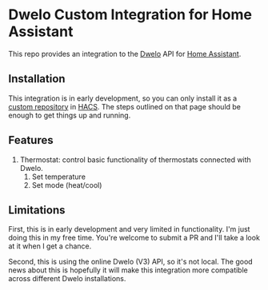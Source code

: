 # Dwelo Custom Integration for Home Assistant

This repo provides an integration to the [Dwelo](https://dwelo.com/) API for [Home Assistant](https://www.home-assistant.io/).

## Installation

This integration is in early development, so you can only install it as a [custom repository](https://hacs.xyz/docs/faq/custom_repositories) in [HACS](https://hacs.xyz/). The steps outlined on that page should be enough to get things up and running.

## Features

1. Thermostat: control basic functionality of thermostats connected with Dwelo.
   1. Set temperature
   2. Set mode (heat/cool)

## Limitations

First, this is in early development and very limited in functionality. I'm just doing this in my free time. You're welcome to submit a PR and I'll take a look at it when I get a chance.

Second, this is using the online Dwelo (V3) API, so it's not local. The good news about this is hopefully it will make this integration more compatible across different Dwelo installations.
